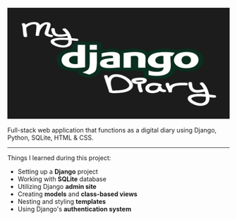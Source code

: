 <p align="center">
  <img width="600" src="django_diary_logo.png" alt="My Django Diary">
</p>


Full-stack web application that functions as a digital diary using Django, Python, SQLite, HTML & CSS.

___
Things I learned during this project:

 - Setting up a **Django** project
 - Working with **SQLite** database
 - Utilizing Django **admin site**
 - Creating **models** and **class-based views**
 - Nesting and styling **templates**
 - Using Django's **authentication system**
